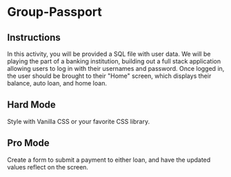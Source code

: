 # Group-Passport

## Instructions
In this activity, you will be provided a SQL file with user data. We will be playing the part of a banking institution,
building out a full stack application allowing users to log in with their usernames and password.
Once logged in, the user should be brought to their "Home" screen, which displays their balance, auto loan, and home loan.

## Hard Mode
Style with Vanilla CSS or your favorite CSS library.

## Pro Mode
Create a form to submit a payment to either loan, and have the updated values reflect on the screen.
